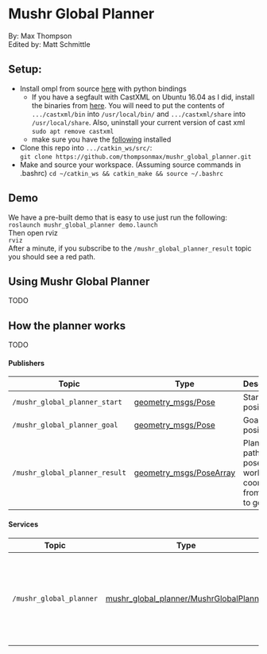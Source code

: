 # Mushr Global Planner
By: Max Thompson  
Edited by: Matt Schmittle

## Setup:
- Install ompl from source [here](https://ompl.kavrakilab.org/installation.html) with python bindings
    - If you have a segfault with CastXML on Ubuntu 16.04 as I did, install the binaries from [here](https://data.kitware.com/#collection/57b5c9e58d777f126827f5a1/folder/57b5de948d777f10f2696370). You will need to put the contents of `.../castxml/bin` into `/usr/local/bin/` and `.../castxml/share` into `/usr/local/share`. Also, uninstall your current version of cast xml `sudo apt remove castxml` 
    - make sure you have the [following](https://ompl.kavrakilab.org/installPyPlusPlus.html) installed
- Clone this repo into `.../catkin_ws/src/`:   
    `git clone https://github.com/thompsonmax/mushr_global_planner.git`
- Make and source your workspace. (Assuming source commands in .bashrc)
    `cd ~/catkin_ws && catkin_make && source ~/.bashrc`

## Demo
We have a pre-built demo that is easy to use just run the following:  
`roslaunch mushr_global_planner demo.launch`  
Then open rviz  
`rviz`  
After a minute, if you subscribe to the `/mushr_global_planner_result` topic you should see a red path.

## Using Mushr Global Planner
TODO

## How the planner works
TODO

#### Publishers
Topic | Type | Description
------|------|------------
`/mushr_global_planner_start`|[geometry_msgs/Pose](http://docs.ros.org/api/geometry_msgs/html/msg/Pose.html)| Start position
`/mushr_global_planner_goal`|[geometry_msgs/Pose](http://docs.ros.org/api/geometry_msgs/html/msg/Pose.html)|Goal position
`/mushr_global_planner_result`|[geometry_msgs/PoseArray](http://docs.ros.org/api/geometry_msgs/html/msg/PoseArray.html)| Planned path of poses in world coordinates from start to goal

#### Services
Topic | Type | Description
------|------|------------
`/mushr_global_planner`|[mushr_global_planner/MushrGlobalPlanner](srv/MushrGlobalPlanner.srv)| Calls for a path to be created with a given start, goal, turning radius, and planning time
